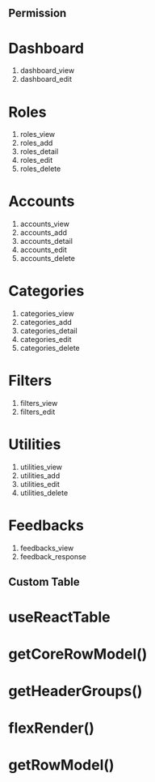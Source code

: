 ## Permission

# Dashboard
1. dashboard_view
2. dashboard_edit

# Roles
1. roles_view
2. roles_add
3. roles_detail
4. roles_edit
5. roles_delete

# Accounts
1. accounts_view
2. accounts_add
3. accounts_detail
4. accounts_edit
5. accounts_delete

# Categories
1. categories_view
2. categories_add
3. categories_detail
4. categories_edit
5. categories_delete

# Filters
1. filters_view
2. filters_edit

# Utilities
1. utilities_view
2. utilities_add
4. utilities_edit
5. utilities_delete

# Feedbacks
1. feedbacks_view
2. feedback_response


## Custom Table

# useReactTable
# getCoreRowModel()
# getHeaderGroups()
# flexRender()
# getRowModel()